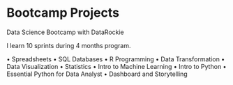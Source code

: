 # Bootcamp Projects

Data Science Bootcamp with DataRockie 

I learn 10 sprints during 4 months program.

• Spreadsheets 
• SQL Databases
• R Programming
• Data Transformation
• Data Visualization
• Statistics
• Intro to Machine Learning
• Intro to Python
• Essential Python for Data Analyst 
• Dashboard and Storytelling 
